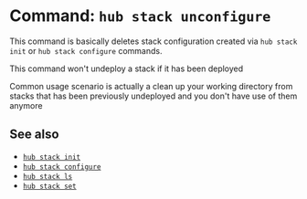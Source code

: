 # Command: `hub stack unconfigure`

This command is basically deletes stack configuration created via `hub stack init` or `hub stack configure` commands.

This command won't undeploy a stack if it has been deployed

Common usage scenario is actually a clean up your working directory from stacks that has been previously undeployed and you don't have use of them anymore

## See also

* [`hub stack init`](hub-stack-init.md)
* [`hub stack configure`](hub-stack-configure.md)
* [`hub stack ls`](hub-stack-ls.md)
* [`hub stack set`](hub-stack-set.md)
